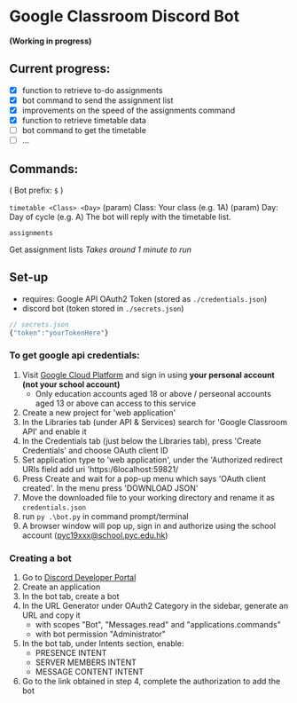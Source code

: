 # Google Classroom Discord Bot
**(Working in progress)**

## Current progress:
- [x] function to retrieve to-do assignments
- [x] bot command to send the assignment list
- [x] improvements on the speed of the assignments command
- [x] function to retrieve timetable data
- [ ] bot command to get the timetable
- [ ] ...

## Commands:
( Bot prefix: `$` )

`timetable <Class> <Day>`
(param) Class: Your class (e.g. 1A)
(param) Day: Day of cycle (e.g. A)
The bot will reply with the timetable list.

`assignments`

Get assignment lists
*Takes around 1 minute to run*

## Set-up
- requires: Google API OAuth2 Token (stored as `./credentials.json`)
- discord bot (token stored in `./secrets.json`)

```js
// secrets.json
{"token":"yourTokenHere"}
```

### To get google api credentials:
1. Visit [Google Cloud Platform](https://console.cloud.google.com/) and sign in using **your personal account (not your school account)**
    - Only education accounts aged 18 or above / perseonal accounts aged 13 or above can access to this service
2. Create a new project for 'web application'
3. In the Libraries tab (under API & Services) search for 'Google Classroom API' and enable it
4. In the Credentials tab (just below the Libraries tab), press 'Create Credentials' and choose OAuth client ID
5. Set application type to 'web application', under the 'Authorized redirect URIs field add uri 'https:/6localhost:59821/
6. Press Create and wait for a pop-up menu which says 'OAuth client created'. In the menu press 'DOWNLOAD JSON'
7. Move the downloaded file to your working directory and rename it as `credentials.json`
8. run `py .\bot.py` in command prompt/terminal
9. A browser window will pop up, sign in and authorize using the school account (pyc19xxx@school.pyc.edu.hk)

### Creating a bot 
1. Go to [Discord Developer Portal](https://discord.com/developers/applications)
2. Create an application
3. In the bot tab, create a bot
4. In the URL Generator under OAuth2 Category in the sidebar, generate an URL and copy it
    - with scopes "Bot", "Messages.read" and "applications.commands"
    - with bot permission "Administrator"
5. In the bot tab, under Intents section, enable:
    - PRESENCE INTENT
    - SERVER MEMBERS INTENT
    - MESSAGE CONTENT INTENT
6. Go to the link obtained in step 4, complete the authorization to add the bot
